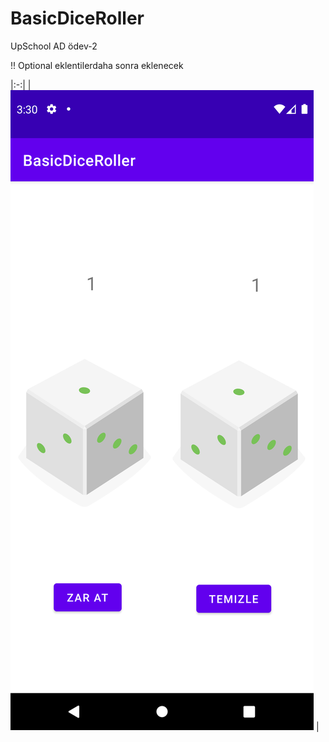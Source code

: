 # BasicDiceRoller
UpSchool AD ödev-2

!!  Optional eklentilerdaha sonra eklenecek

|:-:|
| ![Giriş Sayfası](docs/mockups/basic-dice-roller.png)  |
